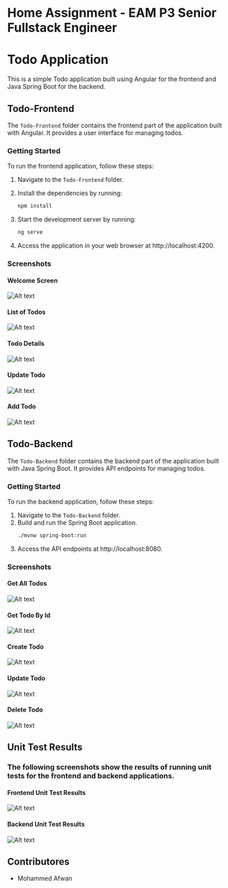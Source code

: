 # Home Assignment - EAM P3 Senior Fullstack Engineer


# Todo Application

This is a simple Todo application built using Angular for the frontend and Java Spring Boot for the backend.

## Todo-Frontend

The `Todo-Frontend` folder contains the frontend part of the application built with Angular. It provides a user interface for managing todos.

### Getting Started

To run the frontend application, follow these steps:

1. Navigate to the `Todo-Frontend` folder.
2. Install the dependencies by running:

    ```bash
    npm install
    ```

3. Start the development server by running:

    ```bash
    ng serve
    ```

4. Access the application in your web browser at http://localhost:4200.

### Screenshots

#### Welcome Screen
![Alt text](image.png)

#### List of Todos
![Alt text](image-1.png)

#### Todo Details
![Alt text](image-2.png)

#### Update Todo
![Alt text](image-3.png)

#### Add Todo
![Alt text](image-4.png)

## Todo-Backend

The `Todo-Backend` folder contains the backend part of the application built with Java Spring Boot. It provides API endpoints for managing todos.

### Getting Started

To run the backend application, follow these steps:

1. Navigate to the `Todo-Backend` folder.
2. Build and run the Spring Boot application.
    ```bash
    ./mvnw spring-boot:run
    ```
3. Access the API endpoints at http://localhost:8080.

### Screenshots

#### Get All Todos
![Alt text](image-7.png)

#### Get Todo By Id
![Alt text](image-8.png)

#### Create Todo
![Alt text](image-9.png)

#### Update Todo
![Alt text](image-10.png)

#### Delete Todo
![Alt text](image-11.png)


## Unit Test Results

### The following screenshots show the results of running unit tests for the frontend and backend applications.

#### Frontend Unit Test Results
![Alt text](image-5.png)

#### Backend Unit Test Results
![Alt text](image-6.png)

## Contributores

- Mohammed Afwan
